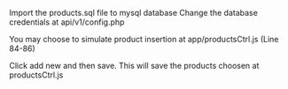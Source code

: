 Import the products.sql file to mysql database
Change the database credentials at api/v1/config.php

You may choose to simulate product insertion at app/productsCtrl.js (Line 84-86)

Click add new and then save. This will save the products choosen at productsCtrl.js